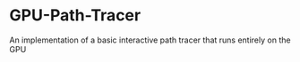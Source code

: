 # GPU-Path-Tracer
An implementation of a basic interactive path tracer that runs entirely on the GPU
